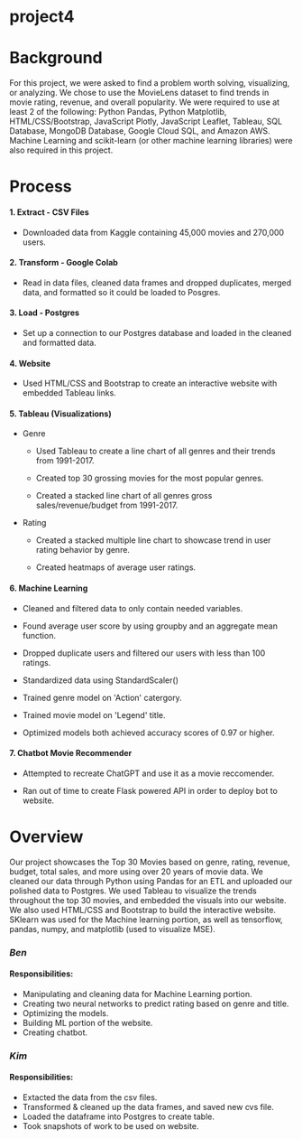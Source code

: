 # project4

# Background

For this project, we were asked to find a problem worth solving, visualizing, or analyzing. We chose to use the
MovieLens dataset to find trends in movie rating, revenue, and overall popularity. We were required to use at least
2 of the following: Python Pandas, Python Matplotlib, HTML/CSS/Bootstrap, JavaScript Plotly, JavaScript Leaflet,
Tableau, SQL Database, MongoDB Database, Google Cloud SQL, and Amazon AWS. Machine Learning and scikit-learn (or 
other machine learning libraries) were also required in this project. 

# Process

#### 1. Extract - CSV Files

   - Downloaded data from Kaggle containing 45,000 movies and 270,000 users.
 
#### 2. Transform - Google Colab

   - Read in data files, cleaned data frames and dropped duplicates, merged data, and formatted so it could be
  loaded to Posgres.
 
#### 3. Load - Postgres

   - Set up a connection to our Postgres database and loaded in the cleaned and formatted data.
  
#### 4. Website

   - Used HTML/CSS and Bootstrap to create an interactive website with embedded Tableau links.
  
#### 5. Tableau (Visualizations)
 
   - Genre
    
     - Used Tableau to create a line chart of all genres and their trends from 1991-2017.
    
     - Created top 30 grossing movies for the most popular genres.
    
     - Created a stacked line chart of all genres gross sales/revenue/budget from 1991-2017.
    
   - Rating
  
     - Created a stacked multiple line chart to showcase trend in user rating behavior by genre.
    
     - Created heatmaps of average user ratings.
    
#### 6. Machine Learning 
  
   - Cleaned and filtered data to only contain needed variables.
  
   - Found average user score by using groupby and an aggregate mean function.
  
   - Dropped duplicate users and filtered our users with less than 100 ratings.
  
   - Standardized data using StandardScaler()
  
   - Trained genre model on 'Action' catergory.
  
   - Trained movie model on 'Legend' title.
  
   - Optimized models both achieved accuracy scores of 0.97 or higher.
  
#### 7. Chatbot Movie Recommender

   - Attempted to recreate ChatGPT and use it as a movie reccomender.
  
   - Ran out of time to create Flask powered API in order to deploy bot to website.
  
# Overview

Our project showcases the Top 30 Movies based on genre, rating, revenue, budget, total sales, and more using over
20 years of movie data. We cleaned our data through Python using Pandas for an ETL and uploaded our polished data
to Postgres. We used Tableau to visualize the trends throughout the top 30 movies, and embedded the visuals into our
website. We also used HTML/CSS and Bootstrap to build the interactive website. SKlearn was used for the Machine learning
portion, as well as tensorflow, pandas, numpy, and matplotlib (used to visualize MSE). 

### ***Ben***

#### Responsibilities:

  - Manipulating and cleaning data for Machine Learning portion.
  - Creating two neural networks to predict rating based on genre and title.
  - Optimizing the models.
  - Building ML portion of the website.
  - Creating chatbot.
  
 ### ***Kim***
 
 #### Responsibilities:
 
   - Extacted the data from the csv files.
   - Transformed & cleaned up the data frames, and saved new cvs file.
   - Loaded the dataframe into Postgres to create table.
   - Took snapshots of work to be used on website.

